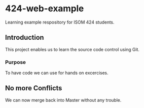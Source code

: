 # 424-web-example
Learning example respository for ISOM 424 students.

## Introduction

This project enables us to learn the source code control using Git.

### Purpose
To have code we can use for hands on excercises.


## No more Conflicts
We can now merge back into Master without any trouble.
